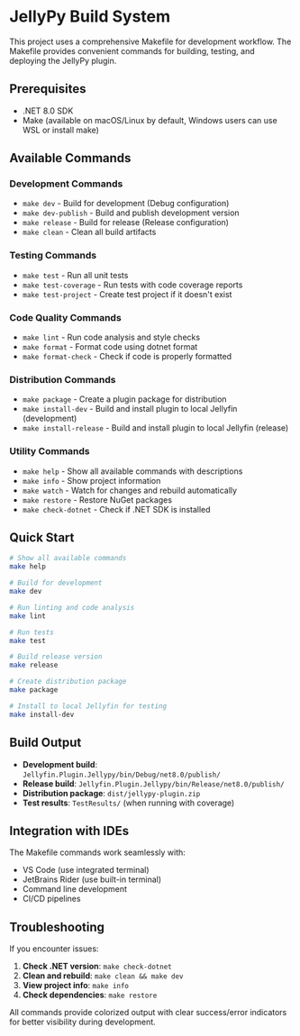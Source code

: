 # JellyPy Build System

This project uses a comprehensive Makefile for development workflow. The Makefile provides convenient commands for building, testing, and deploying the JellyPy plugin.

## Prerequisites

- .NET 8.0 SDK
- Make (available on macOS/Linux by default, Windows users can use WSL or install make)

## Available Commands

### Development Commands

- `make dev` - Build for development (Debug configuration)
- `make dev-publish` - Build and publish development version
- `make release` - Build for release (Release configuration)
- `make clean` - Clean all build artifacts

### Testing Commands

- `make test` - Run all unit tests
- `make test-coverage` - Run tests with code coverage reports
- `make test-project` - Create test project if it doesn't exist

### Code Quality Commands

- `make lint` - Run code analysis and style checks
- `make format` - Format code using dotnet format
- `make format-check` - Check if code is properly formatted

### Distribution Commands

- `make package` - Create a plugin package for distribution
- `make install-dev` - Build and install plugin to local Jellyfin (development)
- `make install-release` - Build and install plugin to local Jellyfin (release)

### Utility Commands

- `make help` - Show all available commands with descriptions
- `make info` - Show project information
- `make watch` - Watch for changes and rebuild automatically
- `make restore` - Restore NuGet packages
- `make check-dotnet` - Check if .NET SDK is installed

## Quick Start

```bash
# Show all available commands
make help

# Build for development
make dev

# Run linting and code analysis
make lint

# Run tests
make test

# Build release version
make release

# Create distribution package
make package

# Install to local Jellyfin for testing
make install-dev
```

## Build Output

- **Development build**: `Jellyfin.Plugin.Jellypy/bin/Debug/net8.0/publish/`
- **Release build**: `Jellyfin.Plugin.Jellypy/bin/Release/net8.0/publish/`
- **Distribution package**: `dist/jellypy-plugin.zip`
- **Test results**: `TestResults/` (when running with coverage)

## Integration with IDEs

The Makefile commands work seamlessly with:
- VS Code (use integrated terminal)
- JetBrains Rider (use built-in terminal)
- Command line development
- CI/CD pipelines

## Troubleshooting

If you encounter issues:

1. **Check .NET version**: `make check-dotnet`
2. **Clean and rebuild**: `make clean && make dev`
3. **View project info**: `make info`
4. **Check dependencies**: `make restore`

All commands provide colorized output with clear success/error indicators for better visibility during development.

